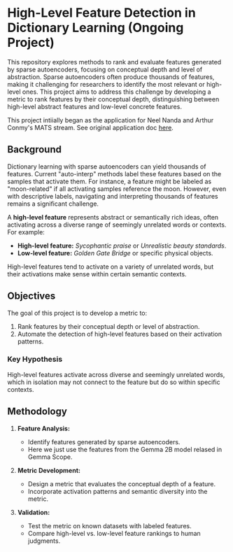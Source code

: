 # High-Level Feature Detection in Dictionary Learning (Ongoing Project)

This repository explores methods to rank and evaluate features generated by sparse autoencoders, focusing on conceptual depth and level of abstraction. Sparse autoencoders often produce thousands of features, making it challenging for researchers to identify the most relevant or high-level ones. This project aims to address this challenge by developing a metric to rank features by their conceptual depth, distinguishing between high-level abstract features and low-level concrete features.

This project intiially began as the application for Neel Nanda and Arthur Conmy's MATS stream. See original application doc [here](https://docs.google.com/document/d/1cMKdqVuVLYb6gjXb91fyInkiSa1dQ8oFUjnEgoBOMts/edit?usp=sharing).


## Background

Dictionary learning with sparse autoencoders can yield thousands of features. Current "auto-interp" methods label these features based on the samples that activate them. For instance, a feature might be labeled as "moon-related" if all activating samples reference the moon. However, even with descriptive labels, navigating and interpreting thousands of features remains a significant challenge.

A **high-level feature** represents abstract or semantically rich ideas, often activating across a diverse range of seemingly unrelated words or contexts. For example:
- **High-level feature:** *Sycophantic praise* or *Unrealistic beauty standards*.
- **Low-level feature:** *Golden Gate Bridge* or specific physical objects.

High-level features tend to activate on a variety of unrelated words, but their activations make sense within certain semantic contexts.

## Objectives

The goal of this project is to develop a metric to:
1. Rank features by their conceptual depth or level of abstraction.
2. Automate the detection of high-level features based on their activation patterns.

### Key Hypothesis
High-level features activate across diverse and seemingly unrelated words, which in isolation may not connect to the feature but do so within specific contexts.

## Methodology

1. **Feature Analysis:**
   - Identify features generated by sparse autoencoders.
   - Here we just use the features from the Gemma 2B model relased in Gemma Scope.

2. **Metric Development:**
   - Design a metric that evaluates the conceptual depth of a feature.
   - Incorporate activation patterns and semantic diversity into the metric.

3. **Validation:**
   - Test the metric on known datasets with labeled features.
   - Compare high-level vs. low-level feature rankings to human judgments.
